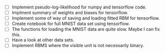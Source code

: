 - [ ] Implement pseudo-log-likelihood for numpy and tensorflow code.
- [ ] Implment summary of weights and biases for tensorflow.
- [ ] Implement some of way of saving and loading fitted RBM for tensorflow.
- [ ] Create notebook for full MNIST data set using tensorflow.
- [ ] The functions for loading the MNIST data are quite slow. Maybe I can fix
  this.
- [ ] Have a look at other data sets.
- [ ] Implement RBMS where the visible unit is not necessarily binary.
